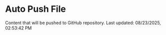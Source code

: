 # Auto Push File

Content that will be pushed to GitHub repository.
Last updated: 08/23/2025, 02:53:42 PM